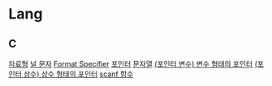# Lang
## C
[자료형](./Lang/C/%EC%9E%90%EB%A3%8C%ED%98%95.md)
[널 문자](./Lang/C/%EB%84%90%20%EB%AC%B8%EC%9E%90.md)
[Format Specifier](./Lang/C/Format%20Specifier.md)
[포인터](./Lang/C/%ED%8F%AC%EC%9D%B8%ED%84%B0.md)
[문자열](./Lang/C/%EB%AC%B8%EC%9E%90%EC%97%B4.md)
[(포인터 변수) 변수 형태의 포인터](./Lang/C/(%ED%8F%AC%EC%9D%B8%ED%84%B0%20%EB%B3%80%EC%88%98)%20%EB%B3%80%EC%88%98%20%ED%98%95%ED%83%9C%EC%9D%98%20%ED%8F%AC%EC%9D%B8%ED%84%B0.md)
[(포인터 상수) 상수 형태의 포인터](./Lang/C/(%ED%8F%AC%EC%9D%B8%ED%84%B0%20%EC%83%81%EC%88%98)%20%EC%83%81%EC%88%98%20%ED%98%95%ED%83%9C%EC%9D%98%20%ED%8F%AC%EC%9D%B8%ED%84%B0.md)
[scanf 함수](./Lang/C/scanf%20%ED%95%A8%EC%88%98.md)